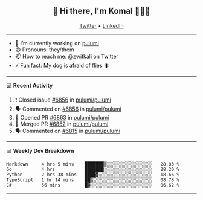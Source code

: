 <h2 align="center"> 👋 Hi there, I'm Komal 🧑🏾‍💻 </h2>
<p align="center">
    <a href="https://twitter.com/zwitkali">Twitter</a> •
    <a href="https://www.linkedin.com/in/komal-ali/">LinkedIn</a>
</p>

--------

- 🔭 I’m currently working on [pulumi](https://github.com/pulumi/pulumi)
- 😄 Pronouns: they/them
- 📫 How to reach me: [@zwitkali](https://twitter.com/zwitkali) on Twitter
- ⚡ Fun fact: My dog is afraid of flies 🪰

--------
💻 **Recent Activity**

<!--START_SECTION:activity-->
1. ❗️ Closed issue [#6856](https://github.com/pulumi/pulumi/issues/6856) in [pulumi/pulumi](https://github.com/pulumi/pulumi)
2. 🗣 Commented on [#6856](https://github.com/pulumi/pulumi/issues/6856) in [pulumi/pulumi](https://github.com/pulumi/pulumi)
3. 💪 Opened PR [#6863](https://github.com/pulumi/pulumi/pull/6863) in [pulumi/pulumi](https://github.com/pulumi/pulumi)
4. 🎉 Merged PR [#6852](https://github.com/pulumi/pulumi/pull/6852) in [pulumi/pulumi](https://github.com/pulumi/pulumi)
5. 🗣 Commented on [#6815](https://github.com/pulumi/pulumi/issues/6815) in [pulumi/pulumi](https://github.com/pulumi/pulumi)
<!--END_SECTION:activity-->

--------

📊 **Weekly Dev Breakdown**
<!--START_SECTION:waka-->
```text
Markdown     4 hrs 5 mins    ███████▒░░░░░░░░░░░░░░░░░   28.83 % 
Go           4 hrs           ███████░░░░░░░░░░░░░░░░░░   28.20 % 
Python       2 hrs 38 mins   ████▓░░░░░░░░░░░░░░░░░░░░   18.66 % 
TypeScript   1 hr 14 mins    ██▒░░░░░░░░░░░░░░░░░░░░░░   08.78 % 
C#           56 mins         █▓░░░░░░░░░░░░░░░░░░░░░░░   06.62 % 
```
<!--END_SECTION:waka-->

--------